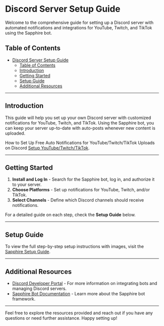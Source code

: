 # Discord Server Setup Guide

Welcome to the comprehensive guide for setting up a Discord server with automated notifications and integrations for YouTube, Twitch, and TikTok using the Sapphire bot.

## Table of Contents

- [Discord Server Setup Guide](#discord-server-setup-guide)
  - [Table of Contents](#table-of-contents)
  - [Introduction](#introduction)
  - [Getting Started](#getting-started)
  - [Setup Guide](#setup-guide)
  - [Additional Resources](#additional-resources)

---

## Introduction

This guide will help you set up your own Discord server with customized notifications for YouTube, Twitch, and TikTok. Using the Sapphire bot, you can keep your server up-to-date with auto-posts whenever new content is uploaded.

How to Set Up Free Auto Notifications for YouTube/Twitch/TikTok Uploads on Discord [Setup YouTube/Twitch/TikTok](https://github.com/tariik12/discord-server-setup/blob/main/Sapphire/Sapphire.md).

---

## Getting Started

1. **Install and Log In** - Search for the Sapphire bot, log in, and authorize it to your server.
2. **Choose Platforms** - Set up notifications for YouTube, Twitch, and/or TikTok.
3. **Select Channels** - Define which Discord channels should receive notifications.

For a detailed guide on each step, check the **Setup Guide** below.

---

## Setup Guide

To view the full step-by-step setup instructions with images, visit the [Sapphire Setup Guide](https://github.com/tariik12/discord-server-setup/blob/main/Sapphire/Sapphire.md).

---

## Additional Resources

- [Discord Developer Portal](https://discord.com/developers/docs/intro) - For more information on integrating bots and managing Discord servers.
- [Sapphire Bot Documentation](https://sapphirejs.dev) - Learn more about the Sapphire bot framework.

---

Feel free to explore the resources provided and reach out if you have any questions or need further assistance. Happy setting up!
